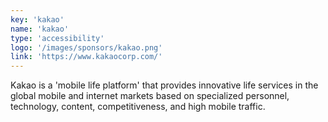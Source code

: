 ```yaml
---
key: 'kakao'
name: 'kakao'
type: 'accessibility'
logo: '/images/sponsors/kakao.png'
link: 'https://www.kakaocorp.com/'
---
```


Kakao is a 'mobile life platform' that provides innovative life services in the global mobile and internet markets based on specialized personnel, technology, content, competitiveness, and high mobile traffic.
